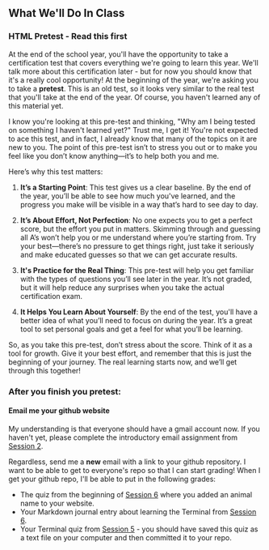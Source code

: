 
## What We'll Do In Class

### HTML Pretest - Read this first

At the end of the school year, you'll have the opportunity to take a certification test that covers everything we're going to learn this year. We'll talk more about this certification later - but for now you should know that it's a really cool opportunity! At the beginning of the year, we're asking you to take a **pretest**. This is an old test, so it looks very similar to the real test that you'll take at the end of the year. Of course, you haven't learned any of this material yet.

I know you're looking at this pre-test and thinking, "Why am I being tested on something I haven't learned yet?" Trust me, I get it! You're not expected to ace this test, and in fact, I already know that many of the topics on it are new to you. The point of this pre-test isn’t to stress you out or to make you feel like you don’t know anything—it’s to help both you and me.

Here’s why this test matters:

1. **It’s a Starting Point**: This test gives us a clear baseline. By the end of the year, you’ll be able to see how much you've learned, and the progress you make will be visible in a way that’s hard to see day to day.
  
2. **It’s About Effort, Not Perfection**: No one expects you to get a perfect score, but the effort you put in matters. Skimming through and guessing all A’s won’t help you or me understand where you’re starting from. Try your best—there’s no pressure to get things right, just take it seriously and make educated guesses so that we can get accurate results.

3. **It's Practice for the Real Thing**: This pre-test will help you get familiar with the types of questions you’ll see later in the year. It’s not graded, but it will help reduce any surprises when you take the actual certification exam.

4. **It Helps You Learn About Yourself**: By the end of the test, you'll have a better idea of what you’ll need to focus on during the year. It’s a great tool to set personal goals and get a feel for what you’ll be learning.

So, as you take this pre-test, don’t stress about the score. Think of it as a tool for growth. Give it your best effort, and remember that this is just the beginning of your journey. The real learning starts now, and we’ll get through this together!


### After you finish you pretest:

#### Email me your github website

My understanding is that everyone should have a gmail account now. If you haven't yet, please complete the introductory email assignment from [Session 2](./session.html?num=02).

Regardless, send me a **new** email with a link to your github repository. I want to be able to get to everyone's repo so that I can start grading! When I get your github repo, I'll be able to put in the following grades:

- The quiz from the beginning of [Session 6](./session.html?num=06) where you added an animal name to your website. 
- Your Markdown journal entry about learning the Terminal from [Session 6](./session.html?num=06). 
- Your Terminal quiz from [Session 5](./session.html?num=05) - you should have saved this quiz as a text file on your computer and then committed it to your repo.

